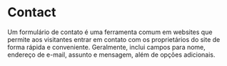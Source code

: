 # Contact
Um formulário de contato é uma ferramenta comum em websites que permite aos visitantes entrar em contato com os proprietários do site de forma rápida e conveniente. Geralmente, inclui campos para nome, endereço de e-mail, assunto e mensagem, além de opções adicionais.
